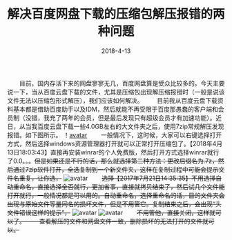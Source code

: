 ﻿---
layout: post
title: 解决百度网盘下载的压缩包解压报错的两种问题
date: 2018-4-13
categories: blog
tags: [学习,效率]
description: 哪管真理无穷，进一寸有一寸欢喜
---

　　目前，国内存活下来的网盘寥寥无几，百度网盘算是受众比较多的。今天主要说一下，当从百度云盘下载的文件，尤其是压缩包出现解压缩报错时（一般是说该文件无法以压缩包形式解压），我们应该如何解决。
　　目前我从百度云盘下载资料基本都是借助百度助手以及IDM，然后就能不再受限于百度那愚蠢的客户端和会员制（没错，我充了两年的会员，但是最后发现只有超级会员才有加速功能）。近日，从当我百度云盘下载一些4.0GB左右的大文件夹之后，使用7zip常规解压发现报错。如下图所示。
！[avatar](http://p741xh8ey.bkt.clouddn.com/001O2w2fzy7cFduZWWDb3&690.jpg)
　　一般情况下，这时候，大家可以右键选择打开方式，然后选择windows资源管理器打开就可以正常打开压缩包了。【2018年4月13日18:03:43】直接再安装winrar的个人免费版，然后打开方式选择winrar就行了0.0。。。~~但是如果还是不行的话，那么就选择第二种方法：更改后缀名为.7z，然后通过7zip软件打开，全选复制到一个新文件夹，这样在复制过程中可能会提示文件名重复，让你选，~~
![avatar](http://p741xh8ey.bkt.clouddn.com/001O2w2fzy7cFdxZu5Tad&690.jpg)
　　~~选择【2017年7月21日14:35:35】不用选择自动重命名，直接选择全否就行，更加省事，直接就拷贝结束了，然后试几个文件能打开就行，一般情况都是可以用的。自动重命名，选择重命名的话，目的文件夹会出现与原始文件等量同名的损坏文件，但是不用管它。复制结束之后，会出现“头文件错误这样的提示”，~~
![avatar](http://p741xh8ey.bkt.clouddn.com/001O2w2fzy7cFdBGLUjff&690.jpg)
![avatar](http://p741xh8ey.bkt.clouddn.com/001O2w2fzy7cFdBJIRT45&690.jpg)
　　~~不用管他，直接关闭，这样就可以了。
　　查看解压的文件和网盘文件一致，删除损坏的无法打开的文件就可以。~~














